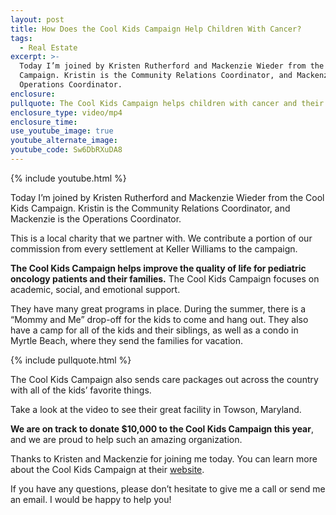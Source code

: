 ```yaml
---
layout: post
title: How Does the Cool Kids Campaign Help Children With Cancer?
tags:
  - Real Estate
excerpt: >-
  Today I’m joined by Kristen Rutherford and Mackenzie Wieder from the Cool Kids
  Campaign. Kristin is the Community Relations Coordinator, and Mackenzie is the
  Operations Coordinator.
enclosure:
pullquote: The Cool Kids Campaign helps children with cancer and their families.
enclosure_type: video/mp4
enclosure_time:
use_youtube_image: true
youtube_alternate_image:
youtube_code: Sw6DbRXuDA8
---
```



{% include youtube.html %}

Today I’m joined by Kristen Rutherford and Mackenzie Wieder from the Cool Kids Campaign. Kristin is the Community Relations Coordinator, and Mackenzie is the Operations Coordinator.

This is a local charity that we partner with. We contribute a portion of our commission from every settlement at Keller Williams to the campaign.

**The Cool Kids Campaign helps improve the quality of life for pediatric oncology patients and their families.** The Cool Kids Campaign focuses on academic, social, and emotional support.

They have many great programs in place. During the summer, there is a “Mommy and Me” drop-off for the kids to come and hang out. They also have a camp for all of the kids and their siblings, as well as a condo in Myrtle Beach, where they send the families for vacation.

{% include pullquote.html %}

The Cool Kids Campaign also sends care packages out across the country with all of the kids’ favorite things.

Take a look at the video to see their great facility in Towson, Maryland.

**We are on track to donate $10,000 to the Cool Kids Campaign this year**, and we are proud to help such an amazing organization.

Thanks to Kristen and Mackenzie for joining me today. You can learn more about the Cool Kids Campaign at their [website](http://www.coolkidscampaign.org/).

If you have any questions, please don’t hesitate to give me a call or send me an email. I would be happy to help you!